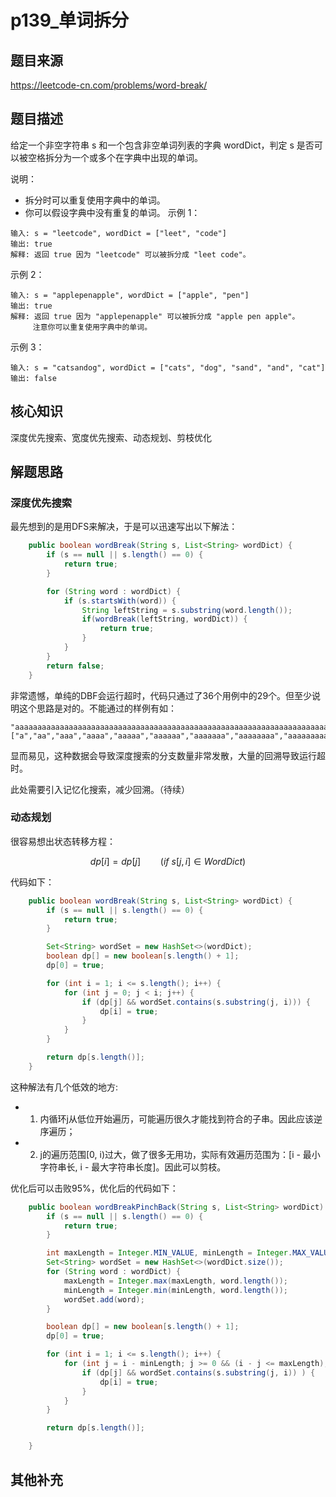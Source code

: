 # p139_单词拆分
## 题目来源
https://leetcode-cn.com/problems/word-break/

## 题目描述

给定一个非空字符串 s 和一个包含非空单词列表的字典 wordDict，判定 s 是否可以被空格拆分为一个或多个在字典中出现的单词。

说明：
- 拆分时可以重复使用字典中的单词。
- 你可以假设字典中没有重复的单词。
示例 1：
```text
输入: s = "leetcode", wordDict = ["leet", "code"]
输出: true
解释: 返回 true 因为 "leetcode" 可以被拆分成 "leet code"。
```
示例 2：
```text
输入: s = "applepenapple", wordDict = ["apple", "pen"]
输出: true
解释: 返回 true 因为 "applepenapple" 可以被拆分成 "apple pen apple"。
     注意你可以重复使用字典中的单词。
```
示例 3：
```text
输入: s = "catsandog", wordDict = ["cats", "dog", "sand", "and", "cat"]
输出: false
```

## 核心知识
深度优先搜索、宽度优先搜索、动态规划、剪枝优化

## 解题思路

### 深度优先搜索
最先想到的是用DFS来解决，于是可以迅速写出以下解法：
```java
    public boolean wordBreak(String s, List<String> wordDict) {
        if (s == null || s.length() == 0) {
            return true;
        }

        for (String word : wordDict) {
            if (s.startsWith(word)) {
                String leftString = s.substring(word.length());
                if(wordBreak(leftString, wordDict)) {
                    return true;
                }
            }
        }
        return false;
    }
```
非常遗憾，单纯的DBF会运行超时，代码只通过了36个用例中的29个。但至少说明这个思路是对的。不能通过的样例有如：

```
"aaaaaaaaaaaaaaaaaaaaaaaaaaaaaaaaaaaaaaaaaaaaaaaaaaaaaaaaaaaaaaaaaaaaaaaaaaaaaaaaaaaaaaaaaaaaaaaaaaaaaaaaaaaaaaaaaaaaaaaaaaaaaaaaaaaaaaaaaaaaaaaaaaaaaab"
["a","aa","aaa","aaaa","aaaaa","aaaaaa","aaaaaaa","aaaaaaaa","aaaaaaaaa","aaaaaaaaaa"]
```

显而易见，这种数据会导致深度搜索的分支数量非常发散，大量的回溯导致运行超时。

此处需要引入记忆化搜索，减少回溯。（待续）
  


### 动态规划

很容易想出状态转移方程：

$$dp[i] = dp[j] \qquad (if \ s[j,i] \in WordDict) $$

代码如下：
```java
    public boolean wordBreak(String s, List<String> wordDict) {
        if (s == null || s.length() == 0) {
            return true;
        }

        Set<String> wordSet = new HashSet<>(wordDict);
        boolean dp[] = new boolean[s.length() + 1];
        dp[0] = true;

        for (int i = 1; i <= s.length(); i++) {
            for (int j = 0; j < i; j++) {
                if (dp[j] && wordSet.contains(s.substring(j, i))) {
                    dp[i] = true;
                }
            }
        }

        return dp[s.length()];
    }
```
这种解法有几个低效的地方:
- 1. 内循环j从低位开始遍历，可能遍历很久才能找到符合的子串。因此应该逆序遍历；
- 2. j的遍历范围[0, i)过大，做了很多无用功，实际有效遍历范围为：[i - 最小字符串长, i - 最大字符串长度]。因此可以剪枝。

优化后可以击败95%，优化后的代码如下：

```java
    public boolean wordBreakPinchBack(String s, List<String> wordDict) {
        if (s == null || s.length() == 0) {
            return true;
        }

        int maxLength = Integer.MIN_VALUE, minLength = Integer.MAX_VALUE;
        Set<String> wordSet = new HashSet<>(wordDict.size());
        for (String word : wordDict) {
            maxLength = Integer.max(maxLength, word.length());
            minLength = Integer.min(minLength, word.length());
            wordSet.add(word);
        }

        boolean dp[] = new boolean[s.length() + 1];
        dp[0] = true;

        for (int i = 1; i <= s.length(); i++) {
            for (int j = i - minLength; j >= 0 && (i - j <= maxLength); j--) {
                if (dp[j] && wordSet.contains(s.substring(j, i)) ) {
                    dp[i] = true;
                }
            }
        }

        return dp[s.length()];

    }
```

## 其他补充
